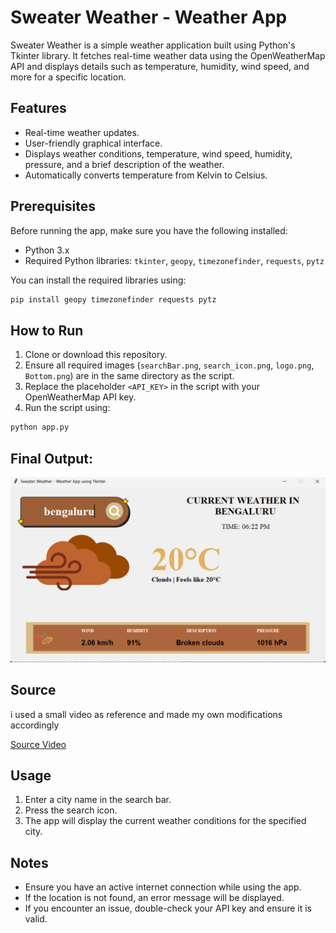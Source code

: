 # Sweater Weather - Weather App

Sweater Weather is a simple weather application built using Python's Tkinter library. It fetches real-time weather data using the OpenWeatherMap API and displays details such as temperature, humidity, wind speed, and more for a specific location.

## Features

- Real-time weather updates.
- User-friendly graphical interface.
- Displays weather conditions, temperature, wind speed, humidity, pressure, and a brief description of the weather.
- Automatically converts temperature from Kelvin to Celsius.

## Prerequisites

Before running the app, make sure you have the following installed:

- Python 3.x
- Required Python libraries: `tkinter`, `geopy`, `timezonefinder`, `requests`, `pytz`

You can install the required libraries using:

```bash
pip install geopy timezonefinder requests pytz
```

## How to Run

1. Clone or download this repository.
2. Ensure all required images (`searchBar.png`, `search_icon.png`, `logo.png`, `Bottom.png`) are in the same directory as the script.
3. Replace the placeholder `<API_KEY>` in the script with your OpenWeatherMap API key.
4. Run the script using:

```bash
python app.py
```

## Final Output:


![Screenshot](output.png)

## Source

i used a small video as reference and made my own modifications accordingly

[Source Video](https://youtu.be/NCCYWIzN6hU?si=iFMrpSYVp_nB0kvc)

## Usage

1. Enter a city name in the search bar.
2. Press the search icon.
3. The app will display the current weather conditions for the specified city.

## Notes

- Ensure you have an active internet connection while using the app.
- If the location is not found, an error message will be displayed.
- If you encounter an issue, double-check your API key and ensure it is valid.
